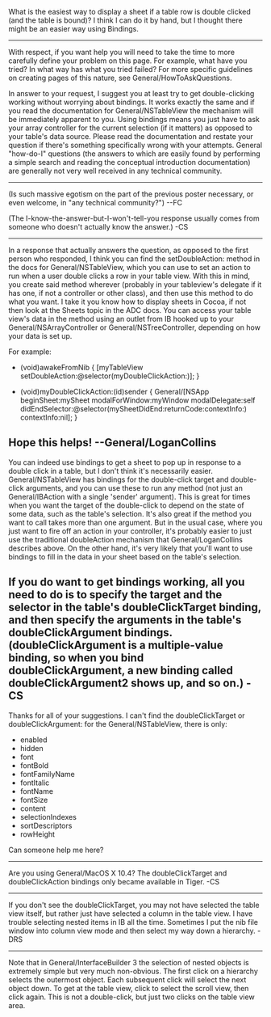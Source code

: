 What is the easiest way to display a sheet if a table row is double clicked (and the table is bound)? I think I can do it by hand, but I thought there might be an easier way using Bindings.

----

With respect, if you want help you will need to take the time to more carefully define your problem on this page. For example, what have you tried? In what way has what you tried failed? For more specific guidelines on creating pages of this nature, see General/HowToAskQuestions.

In answer to your request, I suggest you at least try to get double-clicking working without worrying about bindings. It works exactly the same and if you read the documentation for General/NSTableView the mechanism will be immediately apparent to you. Using bindings means you just have to ask your array controller for the current selection (if it matters) as opposed to your table's data source. Please read the documentation and restate your question if there's something specifically wrong with your attempts. General "how-do-I" questions (the answers to which are easily found by performing a simple search and reading the conceptual introduction documentation) are generally not very well received in any technical community.

----

(Is such massive egotism on the part of the previous poster necessary, or even welcome, in "any technical community?") --FC

(The I-know-the-answer-but-I-won't-tell-you response usually comes from someone who doesn't actually know the answer.) -CS

----
In a response that actually answers the question, as opposed to the first person who responded, I think you can find the setDoubleAction: method in the docs for General/NSTableView, which you can use to set an action to run when a user double clicks a row in your table view. With this in mind, you create said method wherever (probably in your tableview's delegate if it has one, if not a controller or other class), and then use this method to do what you want. I take it you know how to display sheets in Cocoa, if not then look at the Sheets topic in the ADC docs. You can access your table view's data in the method using an outlet from IB hooked up to your General/NSArrayController or General/NSTreeController, depending on how your data is set up. 

For example:

    
- (void)awakeFromNib {
     [myTableView setDoubleAction:@selector(myDoubleClickAction:)];
}

- (void)myDoubleClickAction:(id)sender {
     General/[NSApp beginSheet:mySheet modalForWindow:myWindow modalDelegate:self didEndSelector:@selector(mySheetDidEnd:returnCode:contextInfo:) contextInfo:nil];
}


Hope this helps! --General/LoganCollins
----
You can indeed use bindings to get a sheet to pop up in response to a double click in a table, but I don't think it's necessarily easier. General/NSTableView has bindings for the double-click target and double-click arguments, and you can use these to run any method (not just an General/IBAction with a single 'sender' argument). This is great for times when you want the target of the double-click to depend on the state of some data, such as the table's selection. It's also great if the method you want to call takes more than one argument. But in the usual case, where you just want to fire off an action in your controller, it's probably easier to just use the traditional doubleAction mechanism that General/LoganCollins describes above. On the other hand, it's very likely that you'll want to use bindings to fill in the data in your sheet based on the table's selection.

If you do want to get bindings working, all you need to do is to specify the target and the selector in the table's doubleClickTarget binding, and then specify the arguments in the table's doubleClickArgument bindings. (doubleClickArgument is a multiple-value binding, so when you bind doubleClickArgument, a new binding called doubleClickArgument2 shows up, and so on.)
-CS
---- 
Thanks for all of your suggestions. I can't find the doubleClickTarget or doubleClickArgument: for the General/NSTableView, there is only:

* enabled
* hidden
* font
* fontBold
* fontFamilyName
* fontItalic
* fontName
* fontSize
* content
* selectionIndexes
* sortDescriptors
* rowHeight

Can someone help me here?

----
Are you using General/MacOS X 10.4? The doubleClickTarget and doubleClickAction bindings only became available in Tiger. -CS

----
If you don't see the doubleClickTarget, you may not have selected the table view itself, but rather just have selected a column in the table view.
I have trouble selecting nested items in IB all the time. Sometimes I put the nib file window into column view mode and then select my way down 
a hierarchy. -DRS 

----
Note that in General/InterfaceBuilder 3 the selection of nested objects is extremely simple but very much non-obvious. The first click on a hierarchy selects the outermost object. Each subsequent click will select the next object down. To get at the table view, click to select the scroll view, then click again. This is not a double-click, but just two clicks on the table view area.